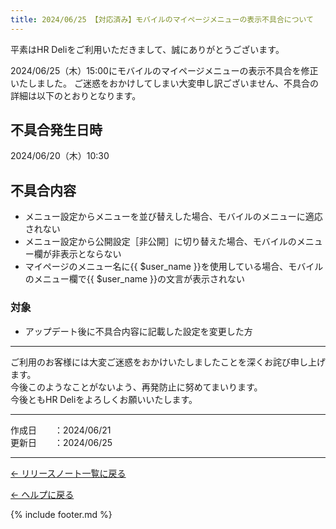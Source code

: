 ```yaml
---
title: 2024/06/25 【対応済み】モバイルのマイページメニューの表示不具合について
---
```


平素はHR Deliをご利用いただきまして、誠にありがとうございます。

2024/06/25（木）15:00にモバイルのマイページメニューの表示不具合を修正いたしました。
ご迷惑をおかけしてしまい大変申し訳ございません、不具合の詳細は以下のとおりとなります。


## 不具合発生日時
2024/06/20（木）10:30

## 不具合内容

* メニュー設定からメニューを並び替えした場合、モバイルのメニューに適応されない
* メニュー設定から公開設定［非公開］に切り替えた場合、モバイルのメニュー欄が非表示とならない
* マイページのメニュー名に{{ $user_name }}を使用している場合、モバイルのメニュー欄で{{ $user_name }}の文言が表示されない

### 対象
* アップデート後に不具合内容に記載した設定を変更した方

-----------------------------------------------

ご利用のお客様には大変ご迷惑をおかけいたしましたことを深くお詫び申し上げます。<br>
今後このようなことがないよう、再発防止に努めてまいります。<br>
今後ともHR Deliをよろしくお願いいたします。<br>

-------------

作成日　　：2024/06/21<br>
更新日　　：2024/06/25

-------------

[← リリースノート一覧に戻る](https://e2info.github.io/hrdeli-docs/release-notes/archive)<br>

[← ヘルプに戻る](https://e2info.github.io/hrdeli-docs/)<br>

{% include footer.md %}